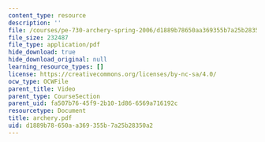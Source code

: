 ```yaml
---
content_type: resource
description: ''
file: /courses/pe-730-archery-spring-2006/d1889b78650aa369355b7a25b28350a2_archery.pdf
file_size: 232487
file_type: application/pdf
hide_download: true
hide_download_original: null
learning_resource_types: []
license: https://creativecommons.org/licenses/by-nc-sa/4.0/
ocw_type: OCWFile
parent_title: Video
parent_type: CourseSection
parent_uid: fa507b76-45f9-2b10-1d86-6569a716192c
resourcetype: Document
title: archery.pdf
uid: d1889b78-650a-a369-355b-7a25b28350a2
---
```


